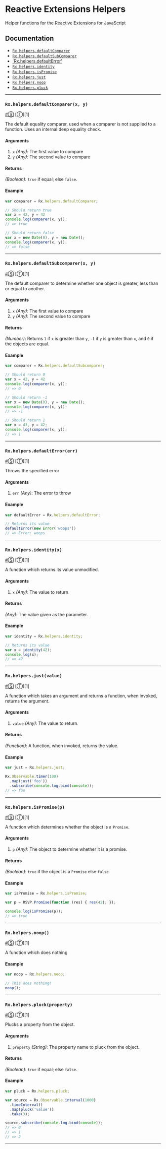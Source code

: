 # Reactive Extensions Helpers #

Helper functions for the Reactive Extensions for JavaScript

## Documentation ##

- [`Rx.helpers.defaultComparer`](#rxhelpersdefaultcomparerx-y)
- [`Rx.helpers.defaultSubComparer`](#rxhelpersdefaultsubscomparerx-y)
- ['Rx.helpers.defaultError'](#rxhelpersdefaulterror)
- [`Rx.helpers.identity`](#rxhelpersidentityx)
- [`Rx.helpers.isPromise`](#rxhelpersispromisep)
- [`Rx.helpers.just`](#rxhelpersjustvalue)
- [`Rx.helpers.noop`](#rxhelpersnoop)
- [`Rx.helpers.pluck`](#rxhelperspluckproperty)

* * *

### <a id="rxhelpersdefaultcomparerx-y"></a>`Rx.helpers.defaultComparer(x, y)`
<a href="#rxhelpersdefaultcomparerx-y">#</a>[&#x24C8;](https://github.com/Reactive-Extensions/RxJS/blob/master/src/core/basicheader.js "View in source") [&#x24C9;][1]

The default equality comparer, used when a comparer is not supplied to a function.  Uses an internal deep equality check.

#### Arguments
1. `x` *(Any)*: The first value to compare
2. `y` *(Any)*: The second value to compare

#### Returns
*(Boolean)*: `true` if equal; else `false`.

#### Example 

```js
var comparer = Rx.helpers.defaultComparer;

// Should return true
var x = 42, y = 42
console.log(comparer(x, y));
// => true

// Should return false
var x = new Date(0), y = new Date();
console.log(comparer(x, y));
// => false
```
* * *

### <a id="rxhelpersdefaultsubcomparerx-y"></a>`Rx.helpers.defaultSubcomparer(x, y)`
<a href="#rxhelpersdefaultsubcomparerx-y">#</a>[&#x24C8;](https://github.com/Reactive-Extensions/RxJS/blob/master/src/core/basicheader.js "View in source") [&#x24C9;][1]

The default comparer to determine whether one object is greater, less than or equal to another.

#### Arguments
1. `x` *(Any)*: The first value to compare
2. `y` *(Any)*: The second value to compare

#### Returns
*(Number)*: Returns `1` if `x` is greater than `y`, `-1` if `y` is greater than `x`, and `0` if the objects are equal.

#### Example 

```js
var comparer = Rx.helpers.defaultSubcomparer;

// Should return 0
var x = 42, y = 42
console.log(comparer(x, y));
// => 0

// Should return -1
var x = new Date(0), y = new Date();
console.log(comparer(x, y));
// => -1

// Should return 1
var x = 43, y = 42;
console.log(comparer(x, y));
// => 1
```
* * *

### <a id="rxhelpersdefaulterror"></a>`Rx.helpers.defaultError(err)`
<a href="#rxhelpersdefaulterror">#</a>[&#x24C8;](https://github.com/Reactive-Extensions/RxJS/blob/master/src/core/basicheader.js "View in source") [&#x24C9;][1]

Throws the specified error

#### Arguments
1. `err` *(Any)*: The error to throw

#### Example 

```js
var defaultError = Rx.helpers.defaultError;

// Returns its value
defaultError(new Error('woops'))
// => Error: woops 
```
* * *

### <a id="rxhelpersidentityx"></a>`Rx.helpers.identity(x)`
<a href="#rxhelpersidentityx">#</a>[&#x24C8;](https://github.com/Reactive-Extensions/RxJS/blob/master/src/core/basicheader.js "View in source") [&#x24C9;][1]

A function which returns its value unmodified.

#### Arguments
1. `x` *(Any)*: The value to return.

#### Returns
*(Any)*: The value given as the parameter.

#### Example 

```js
var identity = Rx.helpers.identity;

// Returns its value
var x = identity(42);
console.log(x);
// => 42
```
* * *

### <a id="rxhelpersidentityx"></a>`Rx.helpers.just(value)`
<a href="#rxhelpersjustvalue">#</a>[&#x24C8;](https://github.com/Reactive-Extensions/RxJS/blob/master/src/core/basicheader.js "View in source") [&#x24C9;][1]

A function which takes an argument and returns a function, when invoked, returns the argument.

#### Arguments
1. `value` *(Any)*: The value to return.

#### Returns
*(Function)*: A function, when invoked, returns the value.

#### Example 

```js
var just = Rx.helpers.just;

Rx.Observable.timer(100)
  .map(just('foo'))
  .subscribe(console.log.bind(console));
// => foo
```
* * *

### <a id="rxhelpersispromisep"></a>`Rx.helpers.isPromise(p)`
<a href="#rxhelpersispromisep">#</a>[&#x24C8;](https://github.com/Reactive-Extensions/RxJS/blob/master/src/core/basicheader.js "View in source") [&#x24C9;][1]

A function which determines whether the object is a `Promise`.

#### Arguments
1. `p` *(Any)*: The object to determine whether it is a promise.

#### Returns
*(Boolean)*: `true` if the object is a `Promise` else `false`

#### Example 

```js
var isPromise = Rx.helpers.isPromise;

var p = RSVP.Promise(function (res) { res(42); });

console.log(isPromise(p));
// => true
```
* * *

### <a id="rxhelpersnoop"></a>`Rx.helpers.noop()`
<a href="#rxhelpersnoop">#</a>[&#x24C8;](https://github.com/Reactive-Extensions/RxJS/blob/master/src/core/basicheader.js "View in source") [&#x24C9;][1]

A function which does nothing

#### Example 

```js
var noop = Rx.helpers.noop;

// This does nothing!
noop();
```
* * *

### <a id="rxhelperspluckproperty"></a>`Rx.helpers.pluck(property)`
<a href="#rxhelperspluckproperty">#</a>[&#x24C8;](https://github.com/Reactive-Extensions/RxJS/blob/master/src/core/basicheader.js "View in source") [&#x24C9;][1]

Plucks a property from the object.

#### Arguments
1. `property` *(String)*: The property name to pluck from the object.

#### Returns
*(Boolean)*: `true` if equal; else `false`.

#### Example 

```js
var pluck = Rx.helpers.pluck;

var source = Rx.Observable.interval(1000)
  .timeInterval()
  .map(pluck('value'))
  .take(3);

source.subscribe(console.log.bind(console));
// => 0
// => 1
// => 2
```
* * *
